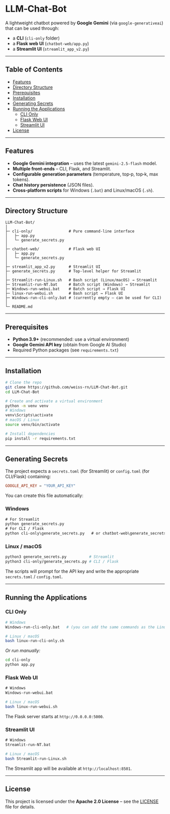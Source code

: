 # LLM‑Chat‑Bot

A lightweight chatbot powered by **Google Gemini** (via `google-generativeai`) that can be used through:

* a **CLI** (`cli-only` folder)  
* a **Flask web UI** (`chatbot-web/app.py`)  
* a **Streamlit UI** (`streamlit_app_v2.py`)

---

## Table of Contents
- [Features](#features)  
- [Directory Structure](#directory-structure)  
- [Prerequisites](#prerequisites)  
- [Installation](#installation)  
- [Generating Secrets](#generating-secrets)  
- [Running the Applications](#running-the-applications)  
  - [CLI Only](#cli-only)  
  - [Flask Web UI](#flask-web-ui)  
  - [Streamlit UI](#streamlit-ui)  
- [License](#license)  

---

## Features
- **Google Gemini integration** – uses the latest `gemini-2.5-flash` model.  
- **Multiple front‑ends** – CLI, Flask, and Streamlit.  
- **Configurable generation parameters** (temperature, top‑p, top‑k, max tokens).  
- **Chat history persistence** (JSON files).  
- **Cross‑platform scripts** for Windows (`.bat`) and Linux/macOS (`.sh`).  

---

## Directory Structure
```
LLM-Chat-Bot/
│
├─ cli-only/                # Pure command‑line interface
│   ├─ app.py
│   └─ generate_secrets.py
│
├─ chatbot-web/             # Flask web UI
│   ├─ app.py
│   └─ generate_secrets.py
│
├─ streamlit_app_v2.py      # Streamlit UI
├─ generate_secrets.py      # Top‑level helper for Streamlit
│
├─ Streamlit-run-Linux.sh   # Bash script (Linux/macOS) → Streamlit
├─ Streamlit-run-NT.bat     # Batch script (Windows) → Streamlit
├─ Windows-run-webui.bat    # Batch script → Flask UI
├─ linux-run-webui.sh       # Bash script → Flask UI
├─ Windows-run-cli-only.bat # (currently empty – can be used for CLI)
│
└─ README.md
```

---

## Prerequisites
- **Python 3.9+** (recommended: use a virtual environment)  
- **Google Gemini API key** (obtain from Google AI Studio)  
- Required Python packages (see `requirements.txt`)  

---

## Installation
```bash
# Clone the repo
git clone https://github.com/weiss-rn/LLM-Chat-Bot.git
cd LLM-Chat-Bot

# Create and activate a virtual environment
python -m venv venv
# Windows
venv\Scripts\activate
# macOS / Linux
source venv/bin/activate

# Install dependencies
pip install -r requirements.txt
```

---

## Generating Secrets
The project expects a `secrets.toml` (for Streamlit) or `config.toml` (for CLI/Flask) containing:

```toml
GOOGLE_API_KEY = "YOUR_API_KEY"
```

You can create this file automatically:

### Windows
```bat
# For Streamlit
python generate_secrets.py
# For CLI / Flask
python cli-only\generate_secrets.py   # or chatbot-web\generate_secrets.py
```

### Linux / macOS
```bash
python3 generate_secrets.py          # Streamlit
python3 cli-only/generate_secrets.py # CLI / Flask
```

The scripts will prompt for the API key and write the appropriate `secrets.toml` / `config.toml`.

---

## Running the Applications

### CLI Only
```bash
# Windows
Windows-run-cli-only.bat   # (you can add the same commands as the Linux script)

# Linux / macOS
bash linux-run-cli-only.sh
```
*Or run manually:*
```bash
cd cli-only
python app.py
```

### Flask Web UI
```bat
# Windows
Windows-run-webui.bat
```
```bash
# Linux / macOS
bash linux-run-webui.sh
```
The Flask server starts at `http://0.0.0.0:5000`.

### Streamlit UI
```bat
# Windows
Streamlit-run-NT.bat
```
```bash
# Linux / macOS
bash Streamlit-run-Linux.sh
```
The Streamlit app will be available at `http://localhost:8501`.

---

## License
This project is licensed under the **Apache 2.0 License** – see the [LICENSE](LICENSE) file for details.
